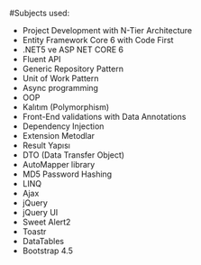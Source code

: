 #Subjects used:
- Project Development with N-Tier Architecture
- Entity Framework Core 6 with Code First 
- .NET5 ve ASP NET CORE 6
- Fluent API 
- Generic Repository Pattern
- Unit of Work Pattern
- Async programming
- OOP
- Kalıtım (Polymorphism)
- Front-End validations with Data Annotations
- Dependency Injection
- Extension Metodlar
- Result Yapısı
- DTO (Data Transfer Object) 
- AutoMapper library
- MD5 Password Hashing
- LINQ
- Ajax
- jQuery
- jQuery UI
- Sweet Alert2
- Toastr
- DataTables
- Bootstrap 4.5 
